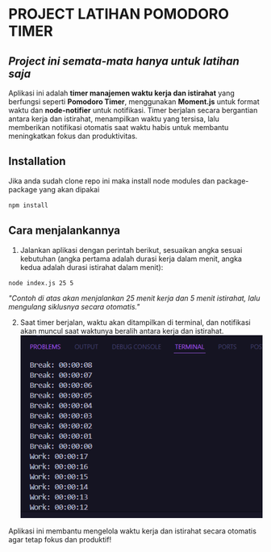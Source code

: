 # PROJECT LATIHAN POMODORO TIMER

## _Project ini semata-mata hanya untuk latihan saja_

Aplikasi ini adalah **timer manajemen waktu kerja dan istirahat** yang berfungsi seperti **Pomodoro Timer**, menggunakan **Moment.js** untuk format waktu dan **node-notifier** untuk notifikasi. Timer berjalan secara bergantian antara kerja dan istirahat, menampilkan waktu yang tersisa, lalu memberikan notifikasi otomatis saat waktu habis untuk membantu meningkatkan fokus dan produktivitas.

## Installation

Jika anda sudah clone repo ini maka install node modules dan package-package yang akan dipakai

```sh
npm install
```

## Cara menjalankannya

1. Jalankan aplikasi dengan perintah berikut, sesuaikan angka sesuai kebutuhan (angka pertama adalah durasi kerja dalam menit, angka kedua adalah durasi istirahat dalam menit):

```sh
node index.js 25 5
```

_"Contoh di atas akan menjalankan 25 menit kerja dan 5 menit istirahat, lalu mengulang siklusnya secara otomatis."_

2.  Saat timer berjalan, waktu akan ditampilkan di terminal, dan notifikasi akan muncul saat waktunya beralih antara kerja dan istirahat.
    ![Tampilan Terminal](./assets/contohlog.png)

Aplikasi ini membantu mengelola waktu kerja dan istirahat secara otomatis agar tetap fokus dan produktif!
